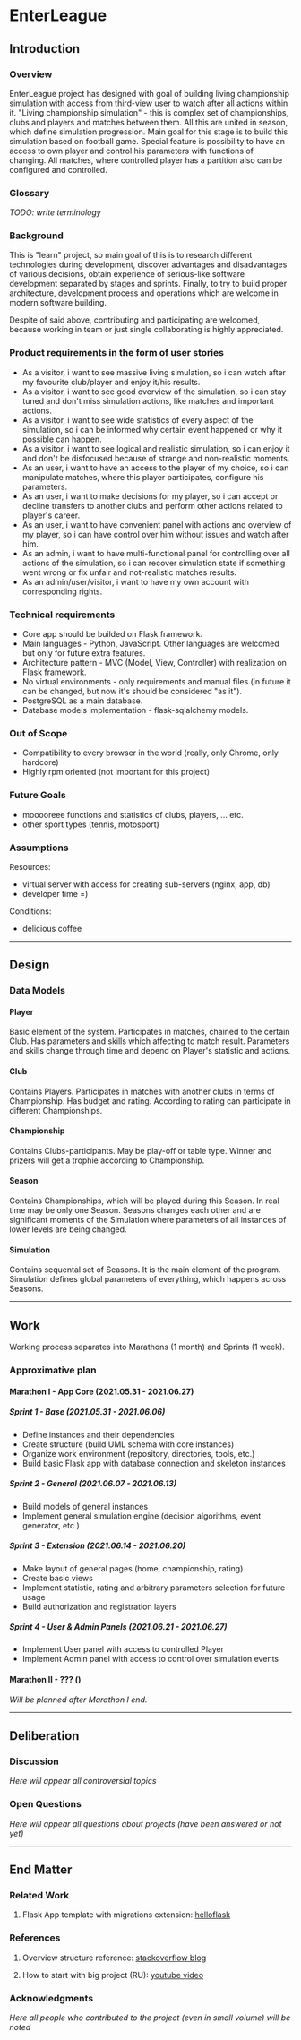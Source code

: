 EnterLeague
===

## Introduction

### Overview

EnterLeague project has designed with goal of building living championship simulation with access from third-view user to watch after all actions within it.
"Living championship simulation" - this is complex set of championships, clubs and players and matches between them. All this are united in season, which define simulation progression. Main goal for this stage is to build this simulation based on football game.
Special feature is possibility to have an access to own player and control his parameters with functions of changing. All matches, where controlled player has a partition also can be configured and controlled.

### Glossary

*TODO: write terminology*

### Background

This is "learn" project, so main goal of this is to research different technologies during development, discover advantages and disadvantages of various decisions, obtain experience of serious-like software development separated by stages and sprints. Finally, to try to build proper architecture, development process and operations which are welcome in modern software building.

Despite of said above, contributing and participating are welcomed, because working in team or just single collaborating is highly appreciated.

### Product requirements in the form of user stories

- As a visitor, i want to see massive living simulation, so i can watch after my favourite club/player and enjoy it/his results.
- As a visitor, i want to see good overview of the simulation, so i can stay tuned and don't miss simulation actions, like matches and important actions.
- As a visitor, i want to see wide statistics of every aspect of the simulation, so i can be informed why certain event happened or why it possible can happen.
- As a visitor, i want to see logical and realistic simulation, so i can enjoy it and don't be disfocused because of strange and non-realistic moments.
- As an user, i want to have an access to the player of my choice, so i can manipulate matches, where this player participates, configure his parameters.
- As an user, i want to make decisions for my player, so i can accept or decline transfers to another clubs and perform other actions related to player's career.
- As an user, i want to have convenient panel with actions and overview of my player, so i can have control over him without issues and watch after him.
- As an admin, i want to have multi-functional panel for controlling over all actions of the simulation, so i can recover simulation state if something went wrong or fix unfair and not-realistic matches results.
- As an admin/user/visitor, i want to have my own account with corresponding rights.

### Technical requirements

- Core app should be builded on Flask framework.
- Main languages - Python, JavaScript. Other languages are welcomed but only for future extra features.
- Architecture pattern - MVC (Model, View, Controller) with realization on Flask framework.
- No virtual environments - only requirements and manual files (in future it can be changed, but now it's should be considered "as it").
- PostgreSQL as a main database.
- Database models implementation - flask-sqlalchemy models.

### Out of Scope
- Compatibility to every browser in the world (really, only Chrome, only hardcore)
- Highly rpm oriented (not important for this project)

### Future Goals

- mooooreee functions and statistics of clubs, players, ... etc.
- other sport types (tennis, motosport)

### Assumptions

Resources:
- virtual server with access for creating sub-servers (nginx, app, db)
- developer time =)

Conditions:
- delicious coffee

---

## Design

### Data Models

#### Player

Basic element of the system. Participates in matches, chained to the certain Club. Has parameters and skills which affecting to match result. Parameters and skills change through time and depend on Player's statistic and actions.

#### Club

Contains Players. Participates in matches with another clubs in terms of Championship. Has budget and rating. According to rating can participate in different Championships.

#### Championship

Contains Clubs-participants. May be play-off or table type. Winner and prizers will get a trophie according to Championship.

#### Season

Contains Championships, which will be played during this Season. In real time may be only one Season. Seasons changes each other and are significant moments of the Simulation where parameters of all instances of lower levels are being changed.

#### Simulation

Contains sequental set of Seasons. It is the main element of the program. Simulation defines global parameters of everything, which happens across Seasons.

---

## Work

Working process separates into Marathons (1 month) and Sprints (1 week).

### Approximative plan

#### Marathon I - App Core (2021.05.31 - 2021.06.27)

##### Sprint 1 - Base (2021.05.31 - 2021.06.06)

- Define instances and their dependencies
- Create structure (build UML schema with core instances)
- Organize work environment (repository, directories, tools, etc.)
- Build basic Flask app with database connection and skeleton instances

##### Sprint 2 - General (2021.06.07 - 2021.06.13)

- Build models of general instances
- Implement general simulation engine (decision algorithms, event generator, etc.)

##### Sprint 3 - Extension (2021.06.14 - 2021.06.20)

- Make layout of general pages (home, championship, rating)
- Create basic views
- Implement statistic, rating and arbitrary parameters selection for future usage
- Build authorization and registration layers

##### Sprint 4 - User & Admin Panels (2021.06.21 - 2021.06.27)

- Implement User panel with access to controlled Player
- Implement Admin panel with access to control over simulation events

#### Marathon II - ??? ()

*Will be planned after Marathon I end.*

---

## Deliberation

### Discussion

*Here will appear all controversial topics*

### Open Questions

*Here will appear all questions about projects (have been answered or not yet)*

---

## End Matter

### Related Work

1. Flask App template with migrations extension: [helloflask](https://github.com/ryzhovalex/helloflask)

### References

1. Overview structure reference: [stackoverflow blog](https://stackoverflow.blog/2020/04/06/a-practical-guide-to-writing-technical-specs/)

2. How to start with big project (RU): [youtube video](https://www.youtube.com/watch?v=F3STHxfABf4)

### Acknowledgments

*Here all people who contributed to the project (even in small volume) will be noted*

